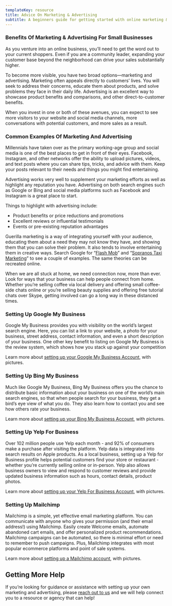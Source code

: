 ```yaml
---
templateKey: resource
title: Advice On Marketing & Advertising
subtitle: A beginners guide for getting started with online marketing & advertising for your business.  
---
```


### Benefits Of Marketing & Advertising For Small Businesses
As you venture into an online business, you’ll need to get the word out to your current shoppers. Even if you are a community leader, expanding your customer base beyond the neighborhood can drive your sales substantially higher.

To become more visible, you have two broad options—marketing and advertising. Marketing often appeals directly to customers’ lives. You will seek to address their concerns, educate them about products, and solve problems they face in their daily life. Advertising is an excellent way to showcase product benefits and comparisons, and other direct-to-customer benefits. 

When you invest in one or both of these avenues, you can expect to see more visitors to your website and social media channels, more conversations with potential customers, and more sales as a result. 

### Common Examples Of Marketing And Advertising 
Millennials have taken over as the primary working-age group and social media is one of the best places to get in front of their eyes. Facebook, Instagram, and other networks offer the ability to upload pictures, videos, and text posts where you can share tips, tricks, and advice with them. Keep your posts relevant to their needs and things you might find entertaining. 

Advertising works very well to supplement your marketing efforts as well as highlight any reputation you have. Advertising on both search engines such as Google or Bing and social media platforms such as Facebook and Instagram is a great place to start. 

Things to highlight with advertising include:
- Product benefits or price reductions and promotions
- Excellent reviews or influential testimonials
- Events or pre-existing reputation advantages 

Guerilla marketing is a way of integrating yourself with your audience, educating them about a need they may not know they have, and showing them that you can solve their problem. It also tends to involve entertaining them in creative ways. Search Google for “[Flash Mob](https://www.delnext.com/blog/en/most-famous-flash-mobs/)” and “[Sopranos Taxi Marketing](http://ta-guerillamarketing.blogspot.com/2011/01/sopranos-dead-mafia-in-cab.html)” to see a couple of examples. The same theories can be recreated online.

When we are all stuck at home, we need connection now, more than ever. Look for ways that your business can help people connect from home. Whether you’re selling coffee via local delivery and offering small coffee-side chats online or you’re selling beauty supplies and offering free tutorial chats over Skype, getting involved can go a long way in these distanced times. 

### Setting Up Google My Business
Google My Business provides you with visibility on the world’s largest search engine. Here, you can list a link to your website, a photo for your business, street address, contact information, and even a short description of your business. One other key benefit to listing on Google My Business is the review system, which shows how you stack up against your competition

Learn more about [setting up your Google My Business Account](https://support.google.com/business/answer/6300717?hl=en), with pictures.

### Setting Up Bing My Business
Much like Google My Business, Bing My Business offers you the chance to distribute basic information about your business on one of the world’s main search engines, so that when people search for your business, they get a bird’s eye view of what you do. They also learn how to contact you and see how others rate your business. 

Learn more about [setting up your Bing My Business Account](https://synup.com/how-to/claim-add-business-to-bing/), with pictures.

### Setting Up Yelp For Business
Over 102 million people use Yelp each month - and 92% of consumers make a purchase after visiting the platform. Yelp data is integrated into search results on Apple products. As a local business, setting up a Yelp for Business profile helps potential customers find your store or restaurant - whether you’re currently selling online or in-person. Yelp also allows business owners to view and respond to customer reviews and provide updated business information such as hours, contact details, product photos.

Learn more about [setting up your Yelp For Business Account](https://www.yelp-support.com/article/How-do-I-claim-a-business-page?l=en_US), with pictures.

### Setting Up Mailchimp
Mailchimp is a simple, yet effective email marketing platform. You can communicate with anyone who gives your permission (and their email address!) using Mailchimp. Easily create Welcome emails, automate abandoned cart emails, and offer personalized product recommendations. Mailchimp campaigns can be automated, so there is minimal effort or need to remember to push campaigns. Plus, Mailchimp integrates with most popular ecommerce platforms and point of sale systems. 

Learn more about [setting up a Mailchimp account](https://mailchimp.com/resources/getting-started-with-mailchimp/), with pictures. 

## Getting More Help
If you’re looking for guidance or assistance with setting up your own marketing and advertising, please  [reach out to us](/merchants) and we will help connect you to a resource or agency that can help!
